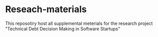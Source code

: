 # Reseach-materials
This reposotiry host all supplemental meterials for the research project "Technical Debt Decision Making in Software Startups"
